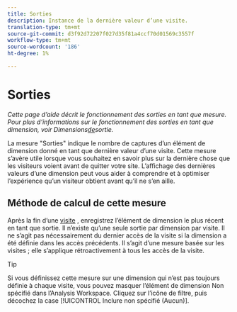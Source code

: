 ```yaml
---
title: Sorties
description: Instance de la dernière valeur d’une visite.
translation-type: tm+mt
source-git-commit: d3f92d72207f027d35f81a4ccf70d01569c3557f
workflow-type: tm+mt
source-wordcount: '186'
ht-degree: 1%

---
```



# Sorties

*Cette page d’aide décrit le fonctionnement des sorties en tant que mesure. Pour plus d’informations sur le fonctionnement des sorties en tant que dimension, voir Dimensions[de](../dimensions/exit-dimensions.md)sortie.*

La mesure &quot;Sorties&quot; indique le nombre de captures d’un élément de dimension donné en tant que dernière valeur d’une visite. Cette mesure s’avère utile lorsque vous souhaitez en savoir plus sur la dernière chose que les visiteurs voient avant de quitter votre site. L’affichage des dernières valeurs d’une dimension peut vous aider à comprendre et à optimiser l’expérience qu’un visiteur obtient avant qu’il ne s’en aille.

## Méthode de calcul de cette mesure

Après la fin d’une [visite](visits.md) , enregistrez l’élément de dimension le plus récent en tant que sortie. Il n’existe qu’une seule sortie par dimension par visite. Il ne s’agit pas nécessairement du dernier accès de la visite si la dimension a été définie dans les accès précédents. Il s’agit d’une mesure basée sur les visites ; elle s’applique rétroactivement à tous les accès de la visite.

>[!TIP]
>
>Si vous définissez cette mesure sur une dimension qui n’est pas toujours définie à chaque visite, vous pouvez masquer l’élément de dimension Non spécifié dans l’Analysis Workspace. Cliquez sur l’icône de filtre, puis décochez la case [!UICONTROL Inclure non spécifié (Aucun)].
